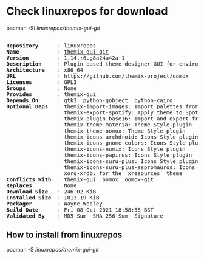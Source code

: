 # Check linuxrepos for download

pacman -Si *linuxrepos/themix-gui-git*

<div class="highlight"><pre class="highlight"><text>
<b>Repository</b>      : linuxrepos
<b>Name</b>            : <a href="../../x86_64/themix-gui-git-1.14.r6.g8a24a42a-1-x86_64.pkg.tar.zst">themix-gui-git</a>
<b>Version</b>         : 1.14.r6.g8a24a42a-1
<b>Description</b>     : Plugin-based theme designer GUI for environments (like GTK2, GTK3, Cinnamon, GNOME, MATE, Openbox, Xfwm), icons and terminal palettes.
<b>Architecture</b>    : x86_64
<b>URL</b>             : https://github.com/themix-project/oomox
<b>Licenses</b>        : GPL3
<b>Groups</b>          : None
<b>Provides</b>        : themix-gui
<b>Depends On</b>      : gtk3  python-gobject  python-cairo
<b>Optional Deps</b>   : themix-import-images: Import palettes from images
                  themix-export-spotify: Apply theme to Spotify
                  themix-plugin-base16: Import and export from Base16 project format
                  themix-theme-materia: Theme Style plugin
                  themix-theme-oomox: Theme Style plugin
                  themix-icons-archdroid: Icons Style plugin
                  themix-icons-gnome-colors: Icons Style plugin
                  themix-icons-numix: Icons Style plugin
                  themix-icons-papirus: Icons Style plugin
                  themix-icons-suru-plus: Icons Style plugin
                  themix-icons-suru-plus-aspromauros: Icons Style plugin
                  xorg-xrdb: for the `xresources` theme
<b>Conflicts With</b>  : themix-gui  oomox  oomox-git
<b>Replaces</b>        : None
<b>Download Size</b>   : 246.02 KiB
<b>Installed Size</b>  : 1013.19 KiB
<b>Packager</b>        : Wayne Wesley <wayne6324@gmail.com>
<b>Build Date</b>      : Fri 08 Oct 2021 18:58:58 BST
<b>Validated By</b>    : MD5 Sum  SHA-256 Sum  Signature
</text></pre></div>

## How to install from linuxrepos

pacman -S *linuxrepos/themix-gui-git*
